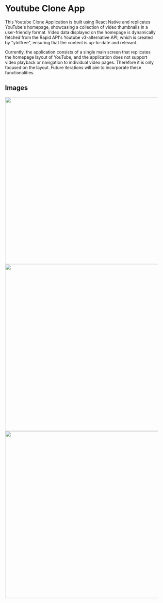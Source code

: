 # Youtube Clone App
This Youtube Clone Application is built using React Native and replicates YouTube's homepage, showcasing a collection of video thumbnails in a user-friendly format. Video data displayed on the homepage is dynamically fetched from the Rapid API's Youtube v3-alternative API, which is created by "ytdlfree", ensuring that the content is up-to-date and relevant.

Currently, the application consists of a single main screen that replicates the homepage layout of YouTube, and the application does not support video playback or navigation to individual video pages. Therefore it is only focused on the layout. Future iterations will aim to incorporate these functionalities.


## Images
<img align="left" src="https://github.com/ismailatayavuz/youtubeClone/assets/145585626/6fca6671-1127-496a-9062-4b45325f3540" height="550">
<img align="left" src="https://github.com/ismailatayavuz/youtubeClone/assets/145585626/229760e7-a83a-4e51-b0a2-876494807f02" height="550">
<img align="left" src="https://github.com/ismailatayavuz/youtubeClone/assets/145585626/52186490-b46e-42d1-a7c4-eaa9ab2d1288" height="550">

